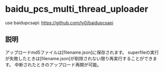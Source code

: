 # baidu_pcs_multi_thread_uploader

use baidupcsapi: https://github.com/ly0/baidupcsapi

## 説明
アップロードmd5ファイルは[filename.json]に保存されます。
superfileの実行が失敗したときは[filename.json]が削除されない限り再実行することができます。
中断されたときのアップロード再開が可能。
